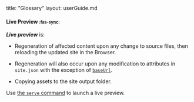 <frontmatter>
  title: "Glossary"
  layout: userGuide.md
</frontmatter>

#### Live Preview <span style="font-size: 0.8em;">:fas-sync:</span>

<span id="live-preview">

**_Live preview_** is:
- Regeneration of affected content upon any change to <tooltip content="`.md`, `.njk` files ... anything your content depends on!">source files</tooltip>, then reloading the updated site in the Browser.

- Regeneration will also occur upon any modification to attributes in `site.json` with the exception of [`baseUrl`](siteJsonFile.md#baseurl).

- Copying <tooltip content="files that don't affect page generation (eg. images), but are used in the site">assets</tooltip> to the site output folder.

Use [the `serve` command](cliCommands.html#serve-command) to launch a live preview.

</span>
